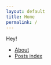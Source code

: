 ```yaml
---
layout: default
title: Home
permalink: /
---
```


Hey!

- [About](/about/)
- [Posts index](/index/)

